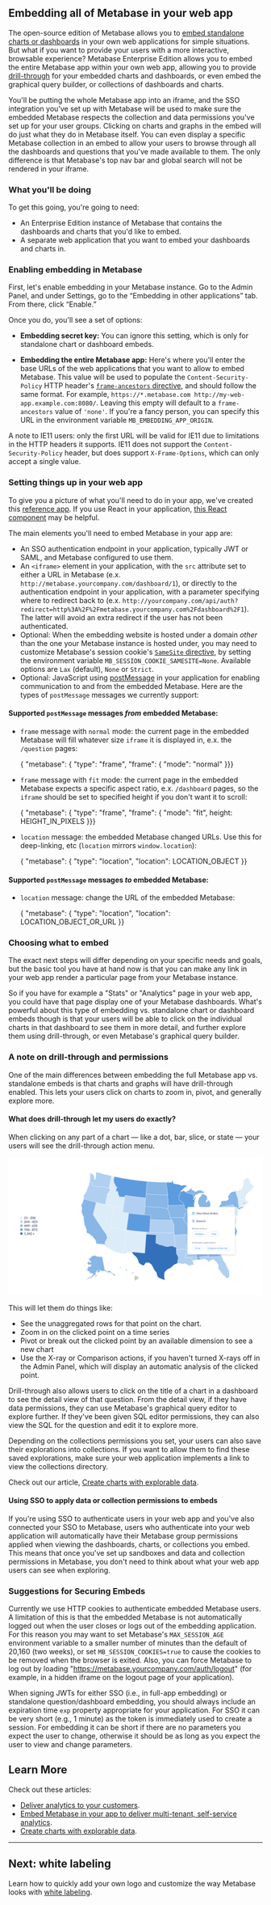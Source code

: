 ## Embedding all of Metabase in your web app

The open-source edition of Metabase allows you to [embed standalone charts or dashboards](../administration-guide/13-embedding.md) in your own web applications for simple situations. But what if you want to provide your users with a more interactive, browsable experience? Metabase Enterprise Edition allows you to embed the entire Metabase app within your own web app, allowing you to provide [drill-through](https://www.metabase.com/learn/basics/questions/drill-through.html) for your embedded charts and dashboards, or even embed the graphical query builder, or collections of dashboards and charts.

You'll be putting the whole Metabase app into an iframe, and the SSO integration you've set up with Metabase will be used to make sure the embedded Metabase respects the collection and data permissions you've set up for your user groups. Clicking on charts and graphs in the embed will do just what they do in Metabase itself. You can even display a specific Metabase collection in an embed to allow your users to browse through all the dashboards and questions that you've made available to them. The only difference is that Metabase's top nav bar and global search will not be rendered in your iframe.

### What you'll be doing

To get this going, you're going to need:

- An Enterprise Edition instance of Metabase that contains the dashboards and charts that you'd like to embed.
- A separate web application that you want to embed your dashboards and charts in.

### Enabling embedding in Metabase

First, let's enable embedding in your Metabase instance. Go to the Admin Panel, and under Settings, go to the “Embedding in other applications” tab. From there, click “Enable.”

Once you do, you'll see a set of options:

- **Embedding secret key:** You can ignore this setting, which is only for standalone chart or dashboard embeds.

- **Embedding the entire Metabase app:** Here's where you'll enter the base URLs of the web applications that you want to allow to embed Metabase.
  This value will be used to populate the `Content-Security-Policy` HTTP header's [`frame-ancestors` directive](https://developer.mozilla.org/en-US/docs/Web/HTTP/Headers/Content-Security-Policy/frame-ancestors), and should follow the same format.
  For example, `https://*.metabase.com http://my-web-app.example.com:8080/`. Leaving this empty will default to a `frame-ancestors` value of `'none'`.
  If you're a fancy person, you can specify this URL in the environment variable `MB_EMBEDDING_APP_ORIGIN`.

A note to IE11 users: only the first URL will be valid for IE11 due to limitations in the HTTP headers it supports. IE11 does not support the `Content-Security-Policy` header, but does support `X-Frame-Options`, which can only accept a single value.

### Setting things up in your web app

To give you a picture of what you'll need to do in your app, we've created this [reference app](https://github.com/metabase/sso-examples/tree/master/app-embed-example). If you use React in your application, [this React component](https://github.com/metabase/sso-examples/blob/master/app-embed-example/src/MetabaseAppEmbed.js) may be helpful.

The main elements you'll need to embed Metabase in your app are:

- An SSO authentication endpoint in your application, typically JWT or SAML, and Metabase configured to use them.
- An `<iframe>` element in your application, with the `src` attribute set to either a URL in Metabase (e.x. `http://metabase.yourcompany.com/dashboard/1`), or directly to the authentication endpoint in your application, with a parameter specifying where to redirect back to (e.x. `http://yourcompany.com/api/auth?redirect=http%3A%2F%2Fmetabase.yourcompany.com%2Fdashboard%2F1`). The latter will avoid an extra redirect if the user has not been authenticated.
- Optional: When the embedding website is hosted under a domain _other_ than the one your Metabase instance is hosted under, you may need to customize Metabase's session cookie's [`SameSite` directive](https://developer.mozilla.org/en-US/docs/Web/HTTP/Cookies#SameSite_cookies), by setting the environment variable `MB_SESSION_COOKIE_SAMESITE=None`. Available options are `Lax` (default), `None` or `Strict`.
- Optional: JavaScript using [postMessage](https://developer.mozilla.org/en-US/docs/Web/API/Window/postMessage) in your application for enabling communication to and from the embedded Metabase. Here are the types of `postMessage` messages we currently support:

#### Supported `postMessage` messages _from_ embedded Metabase:

- `frame` message with `normal` mode: the current page in the embedded Metabase will fill whatever size `iframe` it is displayed in, e.x. the `/question` pages:

  { "metabase": { "type": "frame", "frame": { "mode": "normal" }}}

- `frame` message with `fit` mode: the current page in the embedded Metabase expects a specific aspect ratio, e.x. `/dashboard` pages, so the `iframe` should be set to specified height if you don't want it to scroll:

  { "metabase": { "type": "frame", "frame": { "mode": "fit", height: HEIGHT_IN_PIXELS }}}

- `location` message: the embedded Metabase changed URLs. Use this for deep-linking, etc (`location` mirrors `window.location`):

  { "metabase": { "type": "location", "location": LOCATION_OBJECT }}

#### Supported `postMessage` messages _to_ embedded Metabase:

- `location` message: change the URL of the embedded Metabase:

  { "metabase": { "type": "location", "location": LOCATION_OBJECT_OR_URL }}

### Choosing what to embed

The exact next steps will differ depending on your specific needs and goals, but the basic tool you have at hand now is that you can make any link in your web app render a particular page from your Metabase instance.

So if you have for example a "Stats" or "Analytics" page in your web app, you could have that page display one of your Metabase dashboards. What's powerful about this type of embedding vs. standalone chart or dashboard embeds though is that your users will be able to click on the individual charts in that dashboard to see them in more detail, and further explore them using drill-through, or even Metabase's graphical query builder.

### A note on drill-through and permissions

One of the main differences between embedding the full Metabase app vs. standalone embeds is that charts and graphs will have drill-through enabled. This lets your users click on charts to zoom in, pivot, and generally explore more.

#### What does drill-through let my users do exactly?

When clicking on any part of a chart — like a dot, bar, slice, or state — your users will see the drill-through action menu.

![Action menu](../enterprise-guide/images/full-app-embedding/action-menu.png)

This will let them do things like:

- See the unaggregated rows for that point on the chart.
- Zoom in on the clicked point on a time series
- Pivot or break out the clicked point by an available dimension to see a new chart
- Use the X-ray or Comparison actions, if you haven't turned X-rays off in the Admin Panel, which will display an automatic analysis of the clicked point.

Drill-through also allows users to click on the title of a chart in a dashboard to see the detail view of that question. From the detail view, if they have data permissions, they can use Metabase's graphical query editor to explore further. If they've been given SQL editor permissions, they can also view the SQL for the question and edit it to explore more.

Depending on the collections permissions you set, your users can also save their explorations into collections. If you want to allow them to find these saved explorations, make sure your web application implements a link to view the collections directory.

Check out our article, [Create charts with explorable data](https://www.metabase.com/learn/basics/questions/drill-through.html).

#### Using SSO to apply data or collection permissions to embeds

If you're using SSO to authenticate users in your web app and you've also connected your SSO to Metabase, users who authenticate into your web application will automatically have their Metabase group permissions applied when viewing the dashboards, charts, or collections you embed. This means that once you've set up sandboxes and data and collection permissions in Metabase, you don't need to think about what your web app users can see when exploring.

### Suggestions for Securing Embeds

Currently we use HTTP cookies to authenticate embedded Metabase users. A limitation of this is that the embedded Metabase is not automatically logged out when the user closes or logs out of the embedding application. For this reason you may want to set Metabase's `MAX_SESSION_AGE` environment variable to a smaller number of minutes than the default of 20,160 (two weeks), or set `MB_SESSION_COOKIES=true` to cause the cookies to be removed when the browser is exited. Also, you can force Metabase to log out by loading "https://metabase.yourcompany.com/auth/logout" (for example, in a hidden iframe on the logout page of your application).

When signing JWTs for either SSO (i.e., in full-app embedding) or standalone question/dashboard embedding, you should always include an expiration time `exp` property appropriate for your application. For SSO it can be very short (e.g., 1 minute) as the token is immediately used to create a session. For embedding it can be short if there are no parameters you expect the user to change, otherwise it should be as long as you expect the user to view and change parameters.

## Learn More

Check out these articles:

- [Deliver analytics to your customers](https://www.metabase.com/learn/building-analytics/dashboards/linking-filters.html).
- [Embed Metabase in your app to deliver multi-tenant, self-service analytics](https://www.metabase.com/learn/developing-applications/advanced-metabase/multi-tenant-self-service-analytics.html).
- [Create charts with explorable data](https://www.metabase.com/learn/developing-applications/advanced-metabase/multi-tenant-self-service-analytics.html).

---

## Next: white labeling

Learn how to quickly add your own logo and customize the way Metabase looks with [white labeling](whitelabeling.md).
